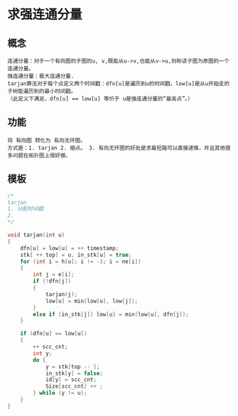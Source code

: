 # 求强连通分量

## 概念
    连通分量：对于一个有向图的子图的u, v,既能从u->v,也能从v->u,则称该子图为原图的一个连通分量。
    强连通分量：极大连通分量.
    tarjan算法对于每个点定义两个时间戳：dfn[u]是遍历到u的时间戳，low[u]是从u开始走的子树能遍历到的最小时间戳。 
    （此定义下满足，dfn[u] == low[u] 等价于 u是强连通分量的“最高点”。）
## 功能
    将 有向图 转化为 有向无环图。
    方式是：1. tarjan 2. 缩点。 3. 有向无环图的好处是求最短路可以直接递推，并且其他很多问题在拓扑图上很好做。
## 模板
```cpp
/*
tarjan
1. 分配时间戳
2. 
*/

void tarjan(int u)
{
    dfn[u] = low[u] = ++ timestamp;   
    stk[ ++ top] = u, in_stk[u] = true;
    for (int i = h[u]; i != -1; i = ne[i])
    {
        int j = e[i];
        if (!dfn[j])
        {
            tarjan(j);
            low[u] = min(low[u], low[j]);
        }
        else if (in_stk[j]) low[u] = min(low[u], dfn[j]);
    }

    if (dfn[u] == low[u])
    {
        ++ scc_cnt;
        int y;
        do {
            y = stk[top -- ];
            in_stk[y] = false;
            id[y] = scc_cnt;
            Size[scc_cnt] ++ ;
        } while (y != u);
    }
}

```
